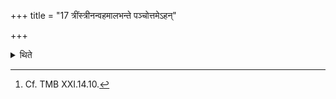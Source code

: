 +++
title = "17 त्रींस्त्रीनन्वहमालभन्ते पञ्चोत्तमेऽहन्"

+++

<details><summary>थिते</summary>

17. They seize three of them on each day and five on the last day.[^1]  

[^1]: Cf. TMB XXI.14.10. 

</details>
